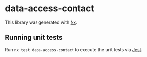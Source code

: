 # data-access-contact

This library was generated with [Nx](https://nx.dev).

## Running unit tests

Run `nx test data-access-contact` to execute the unit tests via [Jest](https://jestjs.io).
